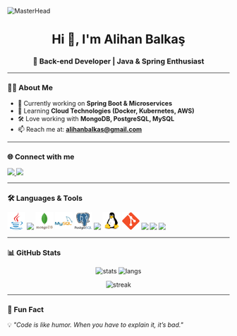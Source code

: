![MasterHead](https://technology.amis.nl/wp-content/uploads/2018/03/scald.png)

<h1 align="center">Hi 👋, I'm Alihan Balkaş</h1>
<h3 align="center">🚀 Back-end Developer | Java & Spring Enthusiast</h3>

---

### 👨‍💻 About Me  
- 💼 Currently working on **Spring Boot & Microservices**  
- 🌱 Learning **Cloud Technologies (Docker, Kubernetes, AWS)**  
- 🛠️ Love working with **MongoDB, PostgreSQL, MySQL**  
- 📫 Reach me at: **alihanbalkas@gmail.com**  

---

### 🌐 Connect with me  
<p align="left">
  <a href="https://linkedin.com/in/alihan-balkaş-19ab0722a/" target="blank">
    <img src="https://img.shields.io/badge/LinkedIn-0A66C2?style=for-the-badge&logo=linkedin&logoColor=white" />
  </a>
  <a href="mailto:alihanbalkas@gmail.com">
    <img src="https://img.shields.io/badge/Gmail-D14836?style=for-the-badge&logo=gmail&logoColor=white" />
  </a>
</p>

---

### 🛠️ Languages & Tools  
<p align="left">
  <img src="https://raw.githubusercontent.com/devicons/devicon/master/icons/java/java-original.svg" width="40"/> 
  <img src="https://www.vectorlogo.zone/logos/springio/springio-icon.svg" width="40"/>
  <img src="https://raw.githubusercontent.com/devicons/devicon/master/icons/mongodb/mongodb-original-wordmark.svg" width="40"/>
  <img src="https://raw.githubusercontent.com/devicons/devicon/master/icons/mysql/mysql-original-wordmark.svg" width="40"/>
  <img src="https://raw.githubusercontent.com/devicons/devicon/master/icons/postgresql/postgresql-original-wordmark.svg" width="40"/>
  <img src="https://www.vectorlogo.zone/logos/docker/docker-icon.svg" width="40"/>
  <img src="https://raw.githubusercontent.com/devicons/devicon/master/icons/linux/linux-original.svg" width="40"/>
  <img src="https://raw.githubusercontent.com/devicons/devicon/master/icons/git/git-original.svg" width="40"/>
  <img src="https://www.vectorlogo.zone/logos/grafana/grafana-icon.svg" width="40"/>
  <img src="https://www.vectorlogo.zone/logos/jenkins/jenkins-icon.svg" width="40"/>
  <img src="https://www.vectorlogo.zone/logos/getpostman/getpostman-icon.svg" width="40"/>
</p>

---

### 📊 GitHub Stats  
<p align="center">
  <img src="https://github-readme-stats.vercel.app/api?username=alihanbalkas&show_icons=true&theme=tokyonight" alt="stats" height="180"/>
  <img src="https://github-readme-stats.vercel.app/api/top-langs/?username=alihanbalkas&layout=compact&theme=tokyonight" alt="langs" height="180"/>
</p>

<p align="center">
  <img src="https://github-readme-streak-stats.herokuapp.com/?user=alihanbalkas&theme=tokyonight" alt="streak" height="200"/>
</p>

---

### 🚀 Fun Fact  
💡 *"Code is like humor. When you have to explain it, it’s bad."*  
